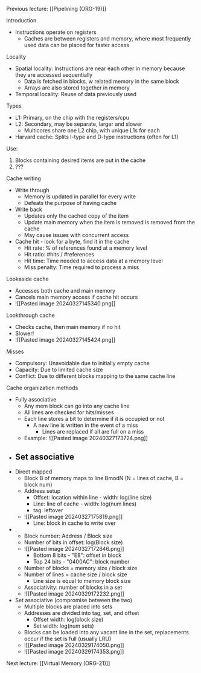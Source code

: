 Previous lecture: [[Pipelining (ORG-19)]]


Introduction
- Instructions operate on registers
	- Caches are between registers and memory, where most frequently used data can be placed for faster access

Locality
- Spatial locality: Instructions are near each other in memory because they are accessed sequentially
	- Data is fetched in blocks, w related memory in the same block
	- Arrays are also stored together in memory
- Temporal locality: Reuse of data previously used

Types
- L1: Primary, on the chip with the registers/cpu
- L2: Secondary, may be separate, larger and slower
	- Multicores share one L2 chip, with unique L1s for each
- Harvard cache: Splits I-type and D-type instructions (often for L1)

Use:
1. Blocks containing desired items are put in the cache
2. ???

Cache writing
- Write through
	- Memory is updated in parallel for every write
	- Defeats the purpose of having cache
- Write back
	- Updates only the cached copy of the item
	- Update main memory when the item is removed is removed from the cache
	- May cause issues with concurrent access
- Cache hit - look for a byte, find it in the cache
	- Hit rate: % of references found at a memory level
	- Hit ratio: \#hits / \#references
	- Hit time: Time needed to access data at a memory level
	- Miss penalty: Time required to process a miss

Lookaside cache
- Accesses both cache and main memory
- Cancels main memory access if cache hit occurs
- ![[Pasted image 20240327145340.png]]

Lookthrough cache
- Checks cache, then main memory if no hit
- Slower!
- ![[Pasted image 20240327145424.png]]

Misses
- Compulsory: Unavoidable due to initially empty cache
- Capacity: Due to limited cache size
- Conflict: Due to different blocks mapping to the same cache line

Cache organization methods
- Fully associative
	- Any mem block can go into any cache line
	- All lines are checked for hits/misses
	- Each line stores a bit to determine if it is occupied or not
		- A new line is written in the event of a miss
			- Lines are replaced if all are full on a miss
	- Example: ![[Pasted image 20240327173724.png]]
- Set associative
	- 
- Direct mapped
	- Block B of memory maps to line BmodN (N = lines of cache, B = block num)
	- Address setup
		- Offset: location within line - width: log(line size)
		- Line: line of cache - width: log(num lines)
		- tag: leftover
	- ![[Pasted image 20240327175819.png]]
		- Line: block in cache to write over
- .
	- Block number: Address / Block size
	- Number of bits in offset: log(Block size)
	- ![[Pasted image 20240327172646.png]]
		- Bottom 8 bits - "E8": offset in block
		- Top 24 bits - "0400AC": block number
	- Number of blocks = memory size / block size
	- Number of lines = cache size / block size
		- Line size is equal to memory block size
	- Associativity: number of blocks in a set
	- ![[Pasted image 20240329172232.png]]
- Set associative (compromise between the two)
	- Multiple blocks are placed into sets
	- Addresses are divided into tag, set, and offset
		- Offset width: log(block size)
		- Set width: log(num sets)
	- Blocks can be loaded into any vacant line in the set, replacements occur if the set is full (usually LRU)
	- ![[Pasted image 20240329174050.png]]
	- ![[Pasted image 20240329174353.png]]


Next lecture: [[Virtual Memory (ORG-21)]]